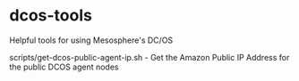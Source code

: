 # dcos-tools

Helpful tools for using Mesosphere's DC/OS

scripts/get-dcos-public-agent-ip.sh  - Get the Amazon Public IP Address for the public DCOS agent nodes



